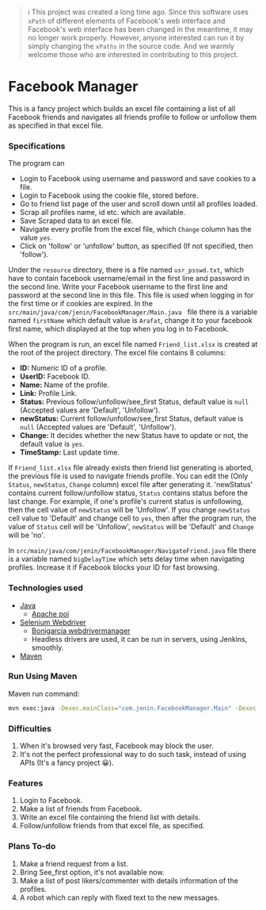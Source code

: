  > :information_source: This project was created a long time ago. Since this software uses `xPath` of different elements of Facebook's web interface and Facebook's web interface has been changed in the meantime, it may no longer work properly. However, anyone interested can run it by simply changing the `xPaths` in the source code. And we warmly welcome those who are interested in contributing to this project.



# Facebook Manager

This is a fancy project which builds an excel file containing a list of all Facebook friends and navigates all friends profile to follow or unfollow them as specified in that excel file.



### Specifications
The program can
* Login to Facebook using username and password and save cookies to a file.
* Login to Facebook using the cookie file, stored before.
* Go to friend list page of the user and scroll down until all profiles loaded.
* Scrap all profiles name, id etc. which are available.
* Save Scraped data to an excel file.
* Navigate every profile from the excel file, which `Change` column has the value `yes`.
* Click on 'follow' or 'unfollow' button, as specified (If not specified, then 'follow').


Under the `resource` directory, there is a file named `usr_psswd.txt`, which have to contain facebook username/email in the first line and password in the second line. Write your Facebook username to the first line and password at the second line in this file. This file is used when logging in for the first time or if cookies are expired. In the `src/main/java/com/jenin/FacebookManager/Main.java ` file there is a variable named `firstName` which default value is `Arafat`, change it to your facebook first name, which displayed at the top when you log in to Facebook.

When the program is run, an excel file named `Friend_list.xlsx` is created at the root of the project directory. The excel file contains 8 columns:

- **ID:** Numeric ID of a profile.
- **UserID:** Facebook ID.
- **Name:** Name of the profile.
- **Link:** Profile Link.
- **Status:** Previous follow/unfollow/see_first Status, default value is `null` (Accepted values are 'Default', 'Unfollow').
- **newStatus:** Current follow/unfollow/see_first Status, default value is `null` (Accepted values are 'Default', 'Unfollow').
- **Change:** It decides whether the new Status have to update or not, the default value is `yes`.
- **TimeStamp:** Last update time.

If `Friend_list.xlsx` file already exists then friend list generating is aborted, the previous file is used to navigate friends profile. You can edit the (Only `Status`, `newStatus`, `Change` column) excel file after generating it. 'newStatus' contains current follow/unfollow status, `Status` contains status before the last change. For example, if one's profile's current status is unfollowing, then the cell value of `newStatus` will be 'Unfollow'. If you change `newStatus` cell value to 'Default' and change cell to `yes`, then after the program run, the value of `Status` cell will be 'Unfollow', `newStatus` will be 'Default' and `Change` will be 'no'.

In `src/main/java/com/jenin/FacebookManager/NavigateFriend.java` file there is a variable named `bigDelayTime` which sets delay time when navigating profiles. Increase it if Facebook blocks your ID for fast browsing.


### Technologies used
* [Java](https://www.java.com/en/download/)
     * [Apache poi](https://poi.apache.org/)
* [Selenium Webdriver](https://www.seleniumhq.org/)
     * [Bonigarcia webdrivermanager](https://github.com/bonigarcia/webdrivermanager)
     * Headless drivers are used, it can be run in servers, using Jenkins, smoothly.
* [Maven](https://maven.apache.org/)

### Run Using Maven
Maven run command:
```sh
mvn exec:java -Dexec.mainClass="com.jenin.FacebookManager.Main" -Dexec.cleanupDaemonThreads=false
```


### Difficulties
1. When it's browsed very fast, Facebook may block the user.
2. It's not the perfect  professional way to do such task, instead of using APIs (It's a fancy project 😀).


### Features
1. Login to Facebook.
2. Make a list of friends from Facebook.
3. Write an excel file containing the friend list with details.
4. Follow/unfollow friends from that excel file, as specified.


### Plans To-do
1. Make a friend request from a list.
2. Bring See_first option, it's not available now.
3. Make a list of post likers/commenter with details information of the profiles.
4. A robot which can reply with fixed text to the new messages.

